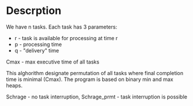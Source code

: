 # Descrption

We have n tasks. Each task has 3 parameters:
- r - task is available for processing at time r
- p - processing time
- q - "delivery" time

Cmax - max executive time of all tasks


This alghorithm designate permutation of all tasks where final completion time is minimal (Cmax). The program is based on binary min and max heaps.

Schrage - no task interruption, 
Schrage_prmt - task interruption is possible
